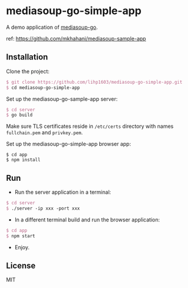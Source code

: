 # mediasoup-go-simple-app

A demo application of [mediasoup-go](https://github.com/jiyeyuran/mediasoup-go). 

ref: https://github.com/mkhahani/mediasoup-sample-app

## Installation

Clone the project:

```tex
$ git clone https://github.com/lihp1603/mediasoup-go-simple-app.git
$ cd mediasoup-go-simple-app
```

Set up the mediasoup-go-sample-app server:

```tex
$ cd server
$ go build
```

Make sure TLS certificates reside in `/etc/certs` directory with names `fullchain.pem` and `privkey.pem`.

Set up the mediasoup-go-simple-app browser app:

```
$ cd app
$ npm install
```

## Run

- Run the  server application in a terminal:

```tex
$ cd server
$ ./server -ip xxx -port xxx 
```

- In a different terminal build and run the browser application:

```tex
$ cd app
$ npm start
```

- Enjoy.

## License

MIT